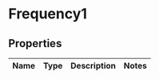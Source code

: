
# Frequency1

## Properties
Name | Type | Description | Notes
------------ | ------------- | ------------- | -------------



